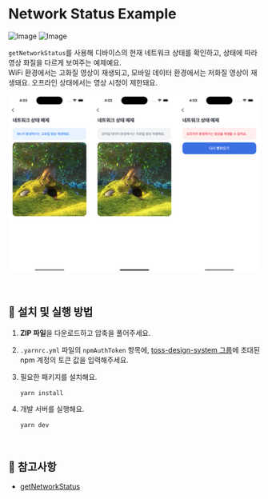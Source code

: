 # Network Status Example

![Image](https://github.com/user-attachments/assets/e3e87c6f-75f1-4ad8-9c0f-1a4a13666f9f)
![Image](https://github.com/user-attachments/assets/62eb3e4d-a6e1-493e-b76e-69bad926c2d8)

`getNetworkStatus`를 사용해 디바이스의 현재 네트워크 상태를 확인하고, 상태에 따라 영상 화질을 다르게 보여주는 예제예요.  
WiFi 환경에서는 고화질 영상이 재생되고, 모바일 데이터 환경에서는 저화질 영상이 재생돼요. 오프라인 상태에서는 영상 시청이 제한돼요.

![with-network-status-example-image](../assets/with-network-status-example-image.png)

<br />

## 🚀 설치 및 실행 방법

1. **ZIP 파일**을 다운로드하고 압축을 풀어주세요.

2. `.yarnrc.yml` 파일의 `npmAuthToken` 항목에, [toss-design-system 그룹](https://tossmini-docs.toss.im/tds-react-native/setup-npm/)에 초대된 npm 계정의 토큰 값을 입력해주세요.

3. 필요한 패키지를 설치해요.

   ```
   yarn install
   ```

4. 개발 서버를 실행해요.

   ```
   yarn dev
   ```

<br />

## 📌 참고사항

- [getNetworkStatus](https://developers-apps-in-toss.toss.im/bedrock/reference/react-native-bedrock/%EB%84%A4%ED%8A%B8%EC%9B%8C%ED%81%AC/getNetworkStatus.html)

